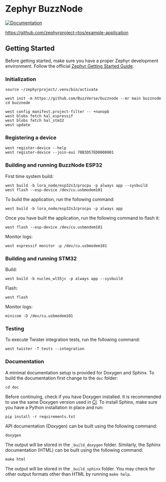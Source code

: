 # Zephyr BuzzNode

<a href="https://zephyrproject-rtos.github.io/example-application">
  <img alt="Documentation" src="https://img.shields.io/badge/documentation-3D578C?logo=sphinx&logoColor=white">
</a>

https://github.com/zephyrproject-rtos/example-application

## Getting Started

Before getting started, make sure you have a proper Zephyr development
environment. Follow the official
[Zephyr Getting Started Guide](https://docs.zephyrproject.org/latest/getting_started/index.html).

### Initialization

```shell
source ~/zephyrproject/.venv/bin/activate

west init -m https://github.com/BuzzVerse/buzznode --mr main buzznode
cd buzznode

west config manifest.project-filter -- +nanopb
west blobs fetch hal_espressif
west blobs fetch hal_stm32
west update
```

### Registering a device

```shell
west register-device --help
west register-device --join-eui 70B3D57ED0000001
```

### Building and running BuzzNode ESP32

First time system build:
```shell
west build -b lora_node/esp32s3/procpu -p always app --sysbuild
west flash --esp-device /dev/cu.usbmodem101
```

To build the application, run the following command:
```shell
west build -b lora_node/esp32s3/procpu -p always app
```

Once you have built the application, run the following command to flash it:
```shell
west flash --esp-device /dev/cu.usbmodem101
```

Monitor logs:
```shell
west espressif monitor -p /dev/cu.usbmodem101
```

### Building and running STM32
Build:
```shell
west build -b nucleo_wl55jc -p always app --sysbuild
```

Flash:
```shell
west flash
```

Monitor logs:
```shell
minicom -D /dev/cu.usbmodem101
```

### Testing

To execute Twister integration tests, run the following command:

```shell
west twister -T tests --integration
```

### Documentation

A minimal documentation setup is provided for Doxygen and Sphinx. To build the
documentation first change to the ``doc`` folder:

```shell
cd doc
```

Before continuing, check if you have Doxygen installed. It is recommended to
use the same Doxygen version used in [CI](.github/workflows/docs.yml). To
install Sphinx, make sure you have a Python installation in place and run:

```shell
pip install -r requirements.txt
```

API documentation (Doxygen) can be built using the following command:

```shell
doxygen
```

The output will be stored in the ``_build_doxygen`` folder. Similarly, the
Sphinx documentation (HTML) can be built using the following command:

```shell
make html
```

The output will be stored in the ``_build_sphinx`` folder. You may check for
other output formats other than HTML by running ``make help``.